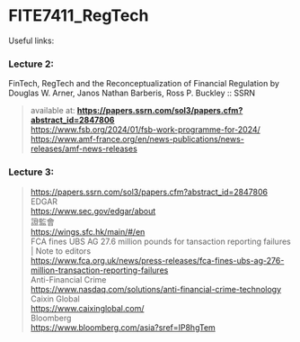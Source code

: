 # FITE7411_RegTech

Useful links:
### Lecture 2:
FinTech, RegTech and the Reconceptualization of Financial Regulation by Douglas W. Arner, Janos Nathan Barberis, Ross P. Buckley :: SSRN
> available at: __https://papers.ssrn.com/sol3/papers.cfm?abstract_id=2847806__ </br>
> https://www.fsb.org/2024/01/fsb-work-programme-for-2024/ </br>
> https://www.amf-france.org/en/news-publications/news-releases/amf-news-releases</br>

### Lecture 3:
> https://papers.ssrn.com/sol3/papers.cfm?abstract_id=2847806</br>
EDGAR</br>
> https://www.sec.gov/edgar/about</br>
證監會</br>
> https://wings.sfc.hk/main/#/en</br>
FCA fines UBS AG 27.6 million pounds for tansaction reporting failures | Note to editors</br>
> https://www.fca.org.uk/news/press-releases/fca-fines-ubs-ag-276-million-transaction-reporting-failures</br>
Anti-Financial Crime</br>
> https://www.nasdaq.com/solutions/anti-financial-crime-technology</br>
Caixin Global</br>
> https://www.caixinglobal.com/</br>
Bloomberg</br>
> https://www.bloomberg.com/asia?sref=IP8hgTem</br>

